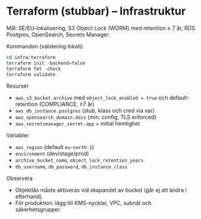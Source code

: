# Terraform (stubbar) – Infrastruktur

Mål: SE/EU-lokalisering, S3 Object Lock (WORM) med retention ≥ 7 år, RDS Postgres, OpenSearch, Secrets Manager.

Kommandon (validering lokalt)

```powershell
cd infra/terraform
terraform init -backend=false
terraform fmt -check
terraform validate
```

Resurser

- `aws_s3_bucket.archive` med `object_lock_enabled = true` och default-retention (COMPLIANCE, ≥7 år)
- `aws_db_instance.postgres` (stub, klass och cred via var)
- `aws_opensearch_domain.docs` (min. config, TLS enforced)
- `aws_secretsmanager_secret.app` + initial hemlighet

Variabler

- `aws_region` (default `eu-north-1`)
- `environment` (dev/stage/prod)
- `archive_bucket_name`, `object_lock_retention_years`
- `db_username`, `db_password`, `db_instance_class`

Observera

- Objektlås måste aktiveras vid skapandet av bucket (går ej att ändra i efterhand).
- För produktion: lägg till KMS-nycklar, VPC, subnät och säkerhetsgrupper.


